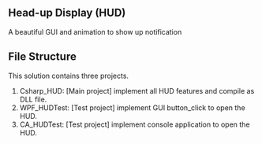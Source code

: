 ## Head-up Display (HUD)
A beautiful GUI and animation to show up notification
## File Structure
This solution contains three projects.
  1. Csharp_HUD: [Main project] implement all HUD features and compile as DLL file.
  2. WPF_HUDTest: [Test project] implement GUI button_click to open the HUD.
  3. CA_HUDTest: [Test project] implement console application to open the HUD.
